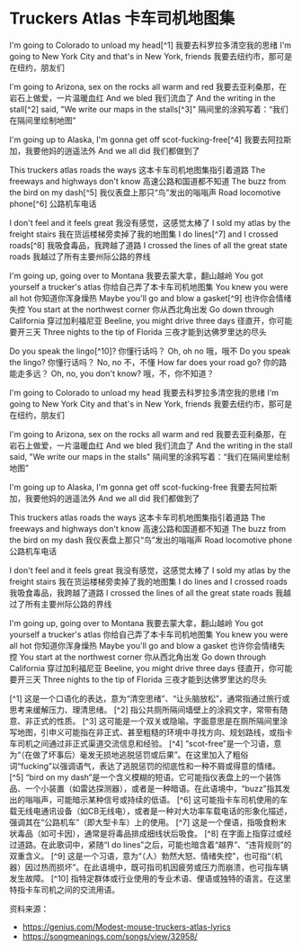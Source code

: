 # Truckers Atlas 卡车司机地图集

I'm going to Colorado to unload my head[^1]
我要去科罗拉多清空我的思绪
I'm going to New York City and that's in New York, friends
我要去纽约市，那可是在纽约，朋友们

I'm going to Arizona, sex on the rocks all warm and red
我要去亚利桑那，在岩石上做爱，一片温暖血红
And we bled
我们流血了
And the writing in the stall[^2] said, "We write our maps in the stalls[^3]"
隔间里的涂鸦写着：“我们在隔间里绘制地图”

I'm going up to Alaska, I'm gonna get off scot-fucking-free[^4]
我要去阿拉斯加，我要他妈的逍遥法外
And we all did
我们都做到了

This truckers atlas roads the ways
这本卡车司机地图集指引着道路
The freeways and highways don't know
高速公路和国道都不知道
The buzz from the bird on my dash[^5]
我仪表盘上那只“鸟”发出的嗡嗡声
Road locomotive phone[^6]
公路机车电话

I don't feel and it feels great
我没有感觉，这感觉太棒了
I sold my atlas by the freight stairs
我在货运楼梯旁卖掉了我的地图集
I do lines[^7] and I crossed roads[^8]
我吸食毒品，我跨越了道路
I crossed the lines of all the great state roads
我越过了所有主要州际公路的界线

I'm going up, going over to Montana
我要去蒙大拿，翻山越岭
You got yourself a trucker's atlas
你给自己弄了本卡车司机地图集
You knew you were all hot
你知道你浑身燥热
Maybe you'll go and blow a gasket[^9]
也许你会情绪失控
You start at the northwest corner
你从西北角出发
Go down through California
穿过加利福尼亚
Beeline, you might drive three days
径直开，你可能要开三天
Three nights to the tip of Florida
三夜才能到达佛罗里达的尽头

Do you speak the lingo[^10]?
你懂行话吗？
Oh, oh no
哦，哦不
Do you speak the lingo?
你懂行话吗？
No, no
不，不懂
How far does your road go?
你的路能走多远？
Oh, no, you don't know?
哦，不，你不知道？

I'm going to Colorado to unload my head
我要去科罗拉多清空我的思绪
I'm going to New York City and that's in New York, friends
我要去纽约市，那可是在纽约，朋友们

I'm going to Arizona, sex on the rocks all warm and red
我要去亚利桑那，在岩石上做爱，一片温暖血红
And we bled
我们流血了
And the writing in the stall said, "We write our maps in the stalls"
隔间里的涂鸦写着：“我们在隔间里绘制地图”

I'm going up to Alaska, I'm gonna get off scot-fucking-free
我要去阿拉斯加，我要他妈的逍遥法外
And we all did
我们都做到了

This truckers atlas roads the ways
这本卡车司机地图集指引着道路
The freeways and highways don't know
高速公路和国道都不知道
The buzz from the bird on my dash
我仪表盘上那只“鸟”发出的嗡嗡声
Road locomotive phone
公路机车电话

I don't feel and it feels great
我没有感觉，这感觉太棒了
I sold my atlas by the freight stairs
我在货运楼梯旁卖掉了我的地图集
I do lines and I crossed roads
我吸食毒品，我跨越了道路
I crossed the lines of all the great state roads
我越过了所有主要州际公路的界线

I'm going up, going over to Montana
我要去蒙大拿，翻山越岭
You got yourself a trucker's atlas
你给自己弄了本卡车司机地图集
You knew you were all hot
你知道你浑身燥热
Maybe you'll go and blow a gasket
也许你会情绪失控
You start at the northwest corner
你从西北角出发
Go down through California
穿过加利福尼亚
Beeline, you might drive three days
径直开，你可能要开三天
Three nights to the tip of Florida
三夜才能到达佛罗里达的尽头

[^1] 这是一个口语化的表达，意为“清空思绪”、“让头脑放松”，通常指通过旅行或思考来缓解压力、理清思绪。
[^2] 指公共厕所隔间墙壁上的涂鸦文字，常带有随意、非正式的性质。
[^3] 这可能是一个双关或隐喻。字面意思是在厕所隔间里涂写地图，引申义可能指在非正式、甚至粗糙的环境中寻找方向、规划路线，或指卡车司机之间通过非正式渠道交流信息和经验。
[^4] “scot-free”是一个习语，意为“（在做了坏事后）毫发无损地逃脱惩罚或后果”。在这里加入了粗俗词“fucking”以强调语气，表达了逃脱惩罚的彻底性和一种不屑或得意的情绪。
[^5] “bird on my dash”是一个含义模糊的短语。它可能指仪表盘上的一个装饰品、一个小装置（如雷达探测器），或者是一种暗语。在此语境中，“buzz”指其发出的嗡嗡声，可能暗示某种信号或持续的低语。
[^6] 这可能指卡车司机使用的车载无线电通讯设备（如CB无线电），或者是一种对大功率车载电话的形象化描述，强调其在“公路机车”（即大型卡车）上的使用。
[^7] 这是一个俚语，指吸食粉末状毒品（如可卡因），通常是将毒品排成细线状后吸食。
[^8] 在字面上指穿过或经过道路。在此歌词中，紧随“I do lines”之后，可能也暗含着“越界”、“违背规则”的双重含义。
[^9] 这是一个习语，意为“（人）勃然大怒、情绪失控”，也可指“（机器）因过热而损坏”。在此语境中，既可指司机因疲劳或压力而崩溃，也可指车辆发生故障。
[^10] 指特定群体或行业使用的专业术语、俚语或独特的语言。在这里特指卡车司机之间的交流用语。


资料来源：
- https://genius.com/Modest-mouse-truckers-atlas-lyrics
- https://songmeanings.com/songs/view/32958/
